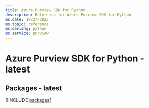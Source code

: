 ```yaml
---
title: Azure Purview SDK for Python
description: Reference for Azure Purview SDK for Python
ms.date: 10/27/2025
ms.topic: reference
ms.devlang: python
ms.service: purview
---
```

# Azure Purview SDK for Python - latest
## Packages - latest
[!INCLUDE [packages](purview-index.md)]